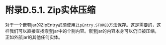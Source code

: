 # 附录D.5.1. Zip实体压缩

对于一个嵌套jar的ZipEntry必须使用`ZipEntry.STORED`方法保存。这是需要的，这样我们可以直接查找嵌套jar中的个别内容。嵌套jar的内容本身可以仍旧被压缩，正如外部jar的其他任何实体。

